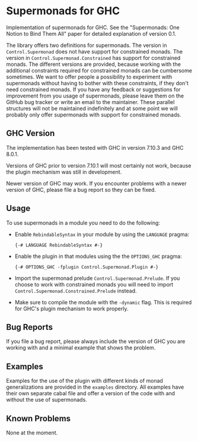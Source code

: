 # Supermonads for GHC

Implementation of supermonads for GHC. See the 
"Supermonads: One Notion to Bind Them All" paper for detailed explanation
of version 0.1.

The library offers two definitions for supermonads. The version 
in `Control.Supermonad` does not have support for constrained
monads. The version in `Control.Supermonad.Constrained` has 
support for constrained monads. The different versions are 
provided, because working with the additional constraints 
required for constrained monads can be cumbersome sometimes.
We want to offer people a possibility to experiment with supermonads 
without having to bother with these constraints, if they don't need 
constrained monads. If you have any feedback or suggestions for 
improvement from you usage of supermonads, please leave them on
the GitHub bug tracker or write an email to the maintainer.
These parallel structures will not be maintained indefinitely and
at some point we will probably only offer supermonads with support
for constrained monads.

## GHC Version

The implementation has been tested with GHC in version 7.10.3 and GHC 8.0.1.

Versions of GHC prior to version 7.10.1 will most certainly not work,
because the plugin mechanism was still in development.

Newer version of GHC may work. If you encounter problems with a newer version
of GHC, please file a bug report so they can be fixed.

## Usage

To use supermonads in a module you need to do the following:

* Enable `RebindableSyntax` in your module by using the `LANGUAGE` pragma:
  
  ```{-# LANGUAGE RebindableSyntax #-}```
  
* Enable the plugin in that modules using the the `OPTIONS_GHC` pragma:
  
  ```{-# OPTIONS_GHC -fplugin Control.Supermonad.Plugin #-}```
  
* Import the supermonad prelude `Control.Supermonad.Prelude`.
  If you choose to work with constrained monads you will need to
  import `Control.Supermonad.Constrained.Prelude` instead.
* Make sure to compile the module with the `-dynamic` flag.
  This is required for GHC's plugin mechanism to work properly.

## Bug Reports

If you file a bug report, please always include the version of GHC 
you are working with and a minimal example that shows the problem.

## Examples

Examples for the use of the plugin with different kinds of monad generalizations 
are provided in the `examples` directory. All examples have their own separate 
cabal file and offer a version of the code with and without the use of supermonads.

## Known Problems

None at the moment.